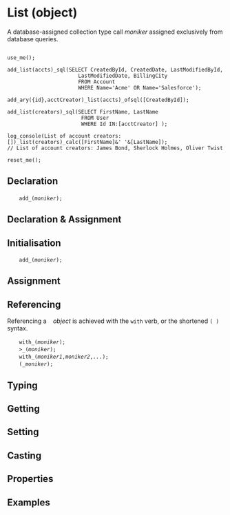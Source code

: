 # List (object)
A database-assigned collection type call *moniker* assigned exclusively from database queries.





```diego

use_me();

add_list(accts)_sql(SELECT CreatedById, CreatedDate, LastModifiedById, 
                       LastModifiedDate, BillingCity 
                       FROM Account 
                       WHERE Name='Acme' OR Name='Salesforce');

add_ary({id},acctCreator)_list(accts)_ofsql([CreatedById]);

add_list(creators)_sql(SELECT FirstName, LastName
                        FROM User
                        WHERE Id IN:[acctCreator] );

log_console(List of account creators: [])_list(creators)_calc([FirstName]&' '&[LastName]);
// List of account creators: James Bond, Sherlock Holmes, Oliver Twist

reset_me();

```

<a name="declare"></a>
## Declaration

&nbsp;&nbsp;&nbsp;&nbsp;&nbsp;&nbsp; `add_(`*`moniker`*`);`<br>

<a name="declare_assign"></a>
## Declaration & Assignment

<a name="initial"></a>
## Initialisation

&nbsp;&nbsp;&nbsp;&nbsp;&nbsp;&nbsp; `add_(`*`moniker`*`);`<br>

<a name="assign"></a>
## Assignment

<a name="reference"></a>
## Referencing
Referencing a ` ` *object* is achieved with the `with` verb, or the shortened `(`*` `*`)` syntax. 

&nbsp;&nbsp;&nbsp;&nbsp;&nbsp;&nbsp; `with_(`*`moniker`*`);`<br>
&nbsp;&nbsp;&nbsp;&nbsp;&nbsp;&nbsp; `>_(`*`moniker`*`);`<br>
&nbsp;&nbsp;&nbsp;&nbsp;&nbsp;&nbsp; `with_(`*`moniker1`*`,`*`moniker2`*`,`*`...`*`);`<br>
&nbsp;&nbsp;&nbsp;&nbsp;&nbsp;&nbsp; `(`*`_moniker`*`);`

<a name="type"></a>
## Typing

<a name="get"></a>
## Getting

<a name="set"></a>
## Setting

<a name="cast"></a>
## Casting

<a name="properties"></a>
## Properties

<a name="example"></a>
## Examples
